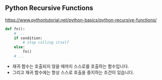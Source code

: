## Python Recursive Functions

https://www.pythontutorial.net/python-basics/python-recursive-functions/

```python
def fn():
    # ...
    if condition:
        # stop calling itself
    else:
        fn()
    # ...
```

- 재귀 함수는 호출되지 않을 때까지 스스로를 호출하는 함수입니다.
- 그리고 재귀 함수에는 항상 스스로 호출을 중지하는 조건이 있습니다.
